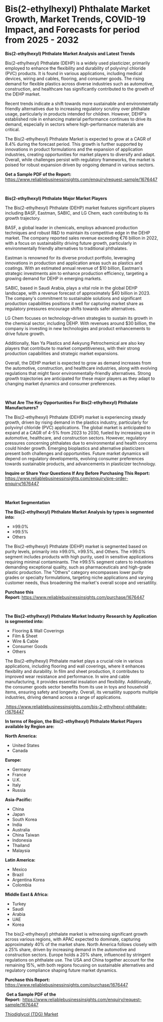 <p><h1>Bis(2-ethylhexyl) Phthalate Market Growth, Market Trends, COVID-19 Impact, and Forecasts for period from 2025 - 2032</h1></p><p><strong>Bis(2-ethylhexyl) Phthalate Market Analysis and Latest Trends</strong></p>
<p><p>Bis(2-ethylhexyl) Phthalate (DEHP) is a widely used plasticizer, primarily employed to enhance the flexibility and durability of polyvinyl chloride (PVC) products. It is found in various applications, including medical devices, wiring and cables, flooring, and consumer goods. The rising demand for flexible plastics across diverse industries such as automotive, construction, and healthcare has significantly contributed to the growth of the DEHP market.</p><p>Recent trends indicate a shift towards more sustainable and environmentally friendly alternatives due to increasing regulatory scrutiny over phthalate usage, particularly in products intended for children. However, DEHP's established role in enhancing material performance continues to drive its demand, especially in sectors where high-performance materials are critical.</p><p>The Bis(2-ethylhexyl) Phthalate Market is expected to grow at a CAGR of 8.4% during the forecast period. This growth is further supported by innovations in product formulations and the expansion of application industries, creating opportunities for market players to diversify and adapt. Overall, while challenges persist with regulatory frameworks, the market is poised for robust expansion driven by ongoing demand in various sectors.</p></p>
<p><strong>Get a Sample PDF of the Report:&nbsp;</strong> <a href="https://www.reliablebusinessinsights.com/enquiry/request-sample/1676447?utm_campaign=3314&utm_medium=2&utm_source=Github&utm_content=ia&utm_term=24032025&utm_id=bis2-ethylhexyl-phthalate">https://www.reliablebusinessinsights.com/enquiry/request-sample/1676447</a></p>
<p>&nbsp;</p>
<p><strong>Bis(2-ethylhexyl) Phthalate Major Market Players</strong></p>
<p><p>The Bis(2-ethylhexyl) Phthalate (DEHP) market features significant players including BASF, Eastman, SABIC, and LG Chem, each contributing to its growth trajectory. </p><p>BASF, a global leader in chemicals, employs advanced production techniques and robust R&D to maintain its competitive edge in the DEHP market. The company reported sales revenue exceeding €76 billion in 2022, with a focus on sustainability driving future growth, particularly in environmentally friendly alternatives to traditional phthalates.</p><p>Eastman is renowned for its diverse product portfolio, leveraging innovations in production and application areas such as plastics and coatings. With an estimated annual revenue of $10 billion, Eastman's strategic investments aim to enhance production efficiency, targeting a growing demand for DEHP in emerging markets.</p><p>SABIC, based in Saudi Arabia, plays a vital role in the global DEHP landscape, with a revenue forecast of approximately $40 billion in 2023. The company's commitment to sustainable solutions and significant production capabilities positions it well for capturing market share as regulatory pressures encourage shifts towards safer alternatives.</p><p>LG Chem focuses on technology-driven strategies to sustain its growth in the chemical sector, including DEHP. With revenues around $30 billion, the company is investing in new technologies and product enhancements to drive future growth.</p><p>Additionally, Nan Ya Plastics and Aekyung Petrochemical are also key players that contribute to market competitiveness, with their strong production capabilities and strategic market expansions.</p><p>Overall, the DEHP market is expected to grow as demand increases from the automotive, construction, and healthcare industries, along with evolving regulations that might favor environmentally-friendly alternatives. Strong growth trajectories are anticipated for these major players as they adapt to changing market dynamics and consumer preferences.</p></p>
<p>&nbsp;</p>
<p><strong>What Are The Key Opportunities For Bis(2-ethylhexyl) Phthalate Manufacturers?</strong></p>
<p><p>The Bis(2-ethylhexyl) Phthalate (DEHP) market is experiencing steady growth, driven by rising demand in the plastics industry, particularly for polyvinyl chloride (PVC) applications. The global market is anticipated to expand at a CAGR of 4-5% from 2023 to 2030, fueled by increasing use in automotive, healthcare, and construction sectors. However, regulatory pressures concerning phthalates due to environmental and health concerns could hinder growth. Emerging bioplastics and alternative plasticizers present both challenges and opportunities. Future market dynamics will depend on regulatory developments, evolving consumer preferences towards sustainable products, and advancements in plasticizer technology.</p></p>
<p><strong>Inquire or Share Your Questions If Any Before Purchasing This Report:</strong> <a href="https://www.reliablebusinessinsights.com/enquiry/pre-order-enquiry/1676447?utm_campaign=3314&utm_medium=2&utm_source=Github&utm_content=ia&utm_term=24032025&utm_id=bis2-ethylhexyl-phthalate">https://www.reliablebusinessinsights.com/enquiry/pre-order-enquiry/1676447</a></p>
<p>&nbsp;</p>
<p><strong>Market Segmentation</strong></p>
<p><strong>The Bis(2-ethylhexyl) Phthalate Market Analysis by types is segmented into:</strong></p>
<p><ul><li>≥99.0%</li><li>≥99.5%</li><li>Others</li></ul></p>
<p><p>The Bis(2-ethylhexyl) Phthalate (DEHP) market is segmented based on purity levels, primarily into ≥99.0%, ≥99.5%, and Others. The ≥99.0% segment includes products with high purity, used in sensitive applications requiring minimal contaminants. The ≥99.5% segment caters to industries demanding exceptional quality, such as pharmaceuticals and high-grade plastic production. The "Others" category encompasses lower purity grades or specialty formulations, targeting niche applications and varying customer needs, thus broadening the market's overall scope and versatility.</p></p>
<p><strong>Purchase this Report:&nbsp;</strong><a href="https://www.reliablebusinessinsights.com/purchase/1676447?utm_campaign=3314&utm_medium=2&utm_source=Github&utm_content=ia&utm_term=24032025&utm_id=bis2-ethylhexyl-phthalate">https://www.reliablebusinessinsights.com/purchase/1676447</a></p>
<p>&nbsp;</p>
<p><strong>The Bis(2-ethylhexyl) Phthalate Market Industry Research by Application is segmented into:</strong></p>
<p><ul><li>Flooring & Wall Coverings</li><li>Film & Sheet</li><li>Wire & Cable</li><li>Consumer Goods</li><li>Others</li></ul></p>
<p><p>The Bis(2-ethylhexyl) Phthalate market plays a crucial role in various applications, including flooring and wall coverings, where it enhances flexibility and durability. In film and sheet production, it contributes to improved wear resistance and performance. In wire and cable manufacturing, it provides essential insulation and flexibility. Additionally, the consumer goods sector benefits from its use in toys and household items, ensuring safety and longevity. Overall, its versatility supports multiple industries, driving demand across a range of applications.</p></p>
<p><a href="https://www.reliablebusinessinsights.com/bis-2-ethylhexyl-phthalate-r1676447?utm_campaign=3314&utm_medium=2&utm_source=Github&utm_content=ia&utm_term=24032025&utm_id=bis2-ethylhexyl-phthalate">&nbsp;https://www.reliablebusinessinsights.com/bis-2-ethylhexyl-phthalate-r1676447</a></p>
<p><strong>In terms of Region, the Bis(2-ethylhexyl) Phthalate Market Players available by Region are:</strong></p>
<p>
    <p> <strong> North America: </strong>
        <ul>
            <li>United States</li>
            <li>Canada</li>
        </ul>
        </p> 
    <p> <strong> Europe: </strong>
        <ul>
            <li>Germany</li>
            <li>France</li>
            <li>U.K.</li>
            <li>Italy</li>
            <li>Russia</li>
        </ul>
        </p> 
    <p> <strong> Asia-Pacific: </strong>
        <ul>
            <li>China</li>
            <li>Japan</li>
            <li>South Korea</li>
            <li>India</li>
            <li>Australia</li>
            <li>China Taiwan</li>
            <li>Indonesia</li>
            <li>Thailand</li>
            <li>Malaysia</li>
        </ul>
        </p> 
    <p> <strong> Latin America: </strong>
        <ul>
            <li>Mexico</li>
            <li>Brazil</li>
            <li>Argentina Korea</li>
            <li>Colombia</li>
        </ul>
        </p> 
    <p> <strong> Middle East & Africa: </strong>
        <ul>
            <li>Turkey</li>
            <li>Saudi</li>
            <li>Arabia</li>
            <li>UAE</li>
            <li>Korea</li>
        </ul>
    </p>
    </p>
<p><p>The bis(2-ethylhexyl) phthalate market is witnessing significant growth across various regions, with APAC expected to dominate, capturing approximately 40% of the market share. North America follows closely with a 25% share, driven by increasing demand in the automotive and construction sectors. Europe holds a 20% share, influenced by stringent regulations on phthalate use. The USA and China together account for the remaining 15%, with both regions focusing on sustainable alternatives and regulatory compliance shaping future market dynamics.</p></p>
<p><strong>Purchase this Report: </strong><a href="https://www.reliablebusinessinsights.com/purchase/1676447?utm_campaign=3314&utm_medium=2&utm_source=Github&utm_content=ia&utm_term=24032025&utm_id=bis2-ethylhexyl-phthalate">https://www.reliablebusinessinsights.com/purchase/1676447</a></p>
<p>&nbsp;<strong>Get a Sample PDF of the Report:&nbsp;&nbsp;</strong><a href="https://www.reliablebusinessinsights.com/enquiry/request-sample/1676447?utm_campaign=3314&utm_medium=2&utm_source=Github&utm_content=ia&utm_term=24032025&utm_id=bis2-ethylhexyl-phthalate">https://www.reliablebusinessinsights.com/enquiry/request-sample/1676447</a></p>
<p><strong></strong></p>
<p><p><a href="https://github.com/shafriusizi/Market-Research-Report-List-1/blob/main/thiodiglycol-tdg-market.md?utm_campaign=3314&utm_medium=2&utm_source=Github&utm_content=ia&utm_term=24032025&utm_id=bis2-ethylhexyl-phthalate">Thiodiglycol (TDG) Market</a></p></p>